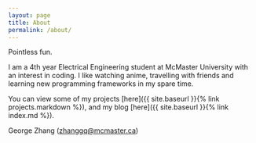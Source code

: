 ```yaml
---
layout: page
title: About
permalink: /about/
---
```


<!--
This is the base Jekyll theme. You can find out more info about customizing your Jekyll theme, as well as basic Jekyll usage documentation at [jekyllrb.com](https://jekyllrb.com/)

You can find the source code for the Jekyll new theme at:
{% include icon-github.html username="jekyll" %} /
[minima](https://github.com/jekyll/minima)

You can find the source code for Jekyll at
{% include icon-github.html username="jekyll" %} /
[jekyll](https://github.com/jekyll/jekyll)
--> 

Pointless fun.

I am a 4th year Electrical Engineering student at McMaster University with an interest in coding. I like watching anime, travelling with friends and learning new programming frameworks in my spare time.

You can view some of my projects [here]({{ site.baseurl }}{% link projects.markdown %}), and my blog [here]({{ site.baseurl }}{% link index.md %}).

George Zhang (zhanggq@mcmaster.ca)